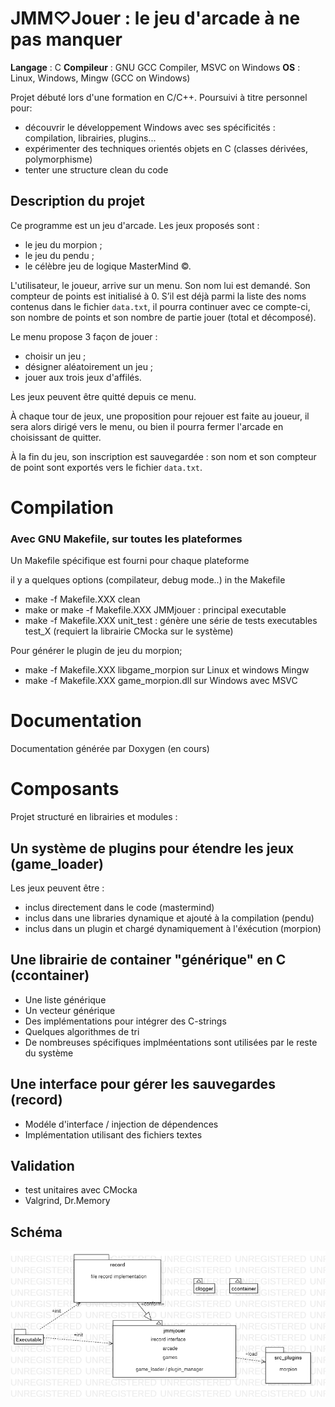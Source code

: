 # JMM♡Jouer : le jeu d'arcade à ne pas manquer

**Langage** : C
**Compileur** : GNU GCC Compiler, MSVC on Windows
**OS** : Linux, Windows, Mingw (GCC on Windows)

Projet débuté lors d'une formation en C/C++.
Poursuivi à titre personnel pour:
- découvrir le développement Windows avec ses spécificités : compilation, librairies, plugins...
- expérimenter des techniques orientés objets en C (classes dérivées, polymorphisme)
- tenter une structure clean du code

## Description du projet
Ce programme est un jeu d'arcade.
Les jeux proposés sont :
- le jeu du morpion ;
- le jeu du pendu ;
- le célèbre jeu de logique MasterMind ©.

L'utilisateur, le joueur, arrive sur un menu.
Son nom lui est demandé. Son compteur de points est initialisé à 0.
S’il est déjà parmi la liste des noms contenus dans le fichier `data.txt`, il pourra continuer avec ce compte-ci, son nombre de points et son nombre de partie jouer (total et décomposé).

Le menu propose 3 façon de jouer :
- choisir un jeu ;
- désigner aléatoirement un jeu ;
- jouer aux trois jeux d'affilés.

Les jeux peuvent être quitté depuis ce menu.

À chaque tour de jeux, une proposition pour rejouer est faite au joueur, il sera alors dirigé vers le menu, ou bien il pourra fermer l'arcade en choisissant de quitter.

À la fin du jeu, son inscription est sauvegardée : son nom et son compteur de point sont exportés vers le fichier `data.txt`.

# Compilation

### Avec GNU Makefile, sur toutes les plateformes

Un Makefile spécifique est fourni pour chaque plateforme

il y a quelques options (compilateur, debug mode..) in the Makefile
- make -f Makefile.XXX clean
- make or make -f Makefile.XXX JMMjouer : principal executable
- make -f Makefile.XXX unit_test : génère une série de tests executables test_X (requiert la librairie CMocka sur le système)

Pour générer le plugin de jeu du morpion;
- make -f Makefile.XXX libgame_morpion sur Linux et windows Mingw
- make -f Makefile.XXX game_morpion.dll sur Windows avec MSVC

# Documentation

Documentation générée par Doxygen (en cours)

# Composants
Projet structuré en librairies et modules :

## Un système de plugins pour étendre les jeux (game_loader)
Les jeux peuvent être :
- inclus directement dans le code (mastermind)
- inclus dans une libraries dynamique et ajouté à la compilation (pendu)
- inclus dans un plugin et chargé dynamiquement à l'éxécution (morpion)

## Une librairie de container "générique" en C (ccontainer)
- Une liste générique 
- Un vecteur générique
- Des implémentations pour intégrer des C-strings
- Quelques algorithmes de tri
- De nombreuses spécifiques implméentations sont utilisées par le reste du système

## Une interface pour gérer les sauvegardes (record)
- Modéle d'interface / injection de dépendences
- Implémentation utilisant des fichiers textes

## Validation
- test unitaires avec CMocka
- Valgrind, Dr.Memory

## Schéma

![PackageDiagram](doc/img/diagram_package.png)

